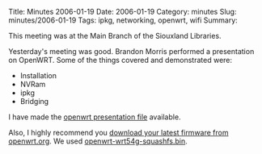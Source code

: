 Title: Minutes 2006-01-19
Date: 2006-01-19
Category: minutes
Slug: minutes/2006-01-19
Tags: ipkg, networking, openwrt, wifi Summary:

This meeting was at the Main Branch of the Siouxland Libraries.

Yesterday's meeting was good. Brandon Morris performed a presentation on
OpenWRT. Some of the things covered and demonstrated were:

-   Installation
-   NVRam
-   ipkg
-   Bridging

I have made the [openwrt presentation
file](Media:Meetings-2006-01-19-Openwrt.odp "wikilink") available.

Also, I highly recommend you [download your latest firmware from
openwrt.org](http://downloads.openwrt.org/whiterussian/). We used
[openwrt-wrt54g-squashfs.bin](Media:Meetings-2006-01-19-openwrt-wrt54g-squashfs.bin "wikilink").
